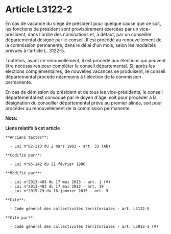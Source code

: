 # Article L3122-2

En cas de vacance du siège de président pour quelque cause que ce soit, les fonctions de président sont provisoirement
exercées par un vice-président, dans l'ordre des nominations et, à défaut, par un conseiller départemental désigné par le
conseil. Il est procédé au renouvellement de la commission permanente, dans le délai d'un mois, selon les modalités prévues à
l'article L. 3122-5. 

Toutefois, avant ce renouvellement, il est procédé aux élections qui peuvent être nécessaires pour compléter le conseil
départemental. Si, après les élections complémentaires, de nouvelles vacances se produisent, le conseil départemental procède
néanmoins à l'élection de la commission permanente. 

En cas de démission du président et de tous les vice-présidents, le conseil départemental est convoqué par le doyen d'âge,
soit pour procéder à la désignation du conseiller départemental prévu au premier alinéa, soit pour procéder au renouvellement
de la commission permanente.

**Nota:**



**Liens relatifs à cet article**

	**Anciens textes**:

	  - Loi n°82-213 du 2 mars 1982 - art. 33 (Ab)

	**Codifié par**:

	  - Loi n°96-142 du 21 février 1996

	**Modifié par**:

	  - Loi n°2013-403 du 17 mai 2013 - art. 1 (V)
	  - Loi n°2013-403 du 17 mai 2013 - art. 19
	  - Loi n°2015-29 du 16 janvier 2015 - art. 9

	**Cite**:

	  - Code général des collectivités territoriales - art. L3122-5

	**Cité par**:

	  - Code général des collectivités territoriales - art. L5913-1 (V)
